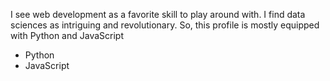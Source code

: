 I see web development as a favorite skill to play around with. I find data sciences as intriguing and revolutionary.
So, this profile is mostly equipped with Python and JavaScript
+ Python
+ JavaScript
